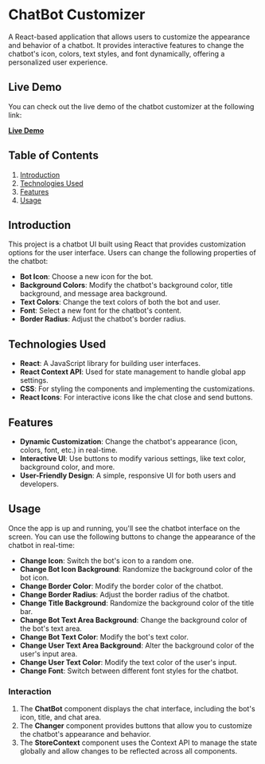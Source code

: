 # ChatBot Customizer

A React-based application that allows users to customize the appearance and behavior of a chatbot. It provides interactive features to change the chatbot's icon, colors, text styles, and font dynamically, offering a personalized user experience.

## Live Demo

You can check out the live demo of the chatbot customizer at the following link:

[**Live Demo**](https://vercel.com/abbas-alis-projects/chat-bot)

## Table of Contents

1. [Introduction](#introduction)
2. [Technologies Used](#technologies-used)
3. [Features](#features)
4. [Usage](#usage)

## Introduction

This project is a chatbot UI built using React that provides customization options for the user interface. Users can change the following properties of the chatbot:

- **Bot Icon**: Choose a new icon for the bot.
- **Background Colors**: Modify the chatbot's background color, title background, and message area background.
- **Text Colors**: Change the text colors of both the bot and user.
- **Font**: Select a new font for the chatbot's content.
- **Border Radius**: Adjust the chatbot's border radius.

## Technologies Used

- **React**: A JavaScript library for building user interfaces.
- **React Context API**: Used for state management to handle global app settings.
- **CSS**: For styling the components and implementing the customizations.
- **React Icons**: For interactive icons like the chat close and send buttons.

## Features

- **Dynamic Customization**: Change the chatbot's appearance (icon, colors, font, etc.) in real-time.
- **Interactive UI**: Use buttons to modify various settings, like text color, background color, and more.
- **User-Friendly Design**: A simple, responsive UI for both users and developers.

## Usage

Once the app is up and running, you'll see the chatbot interface on the screen. You can use the following buttons to change the appearance of the chatbot in real-time:

- **Change Icon**: Switch the bot's icon to a random one.
- **Change Bot Icon Background**: Randomize the background color of the bot icon.
- **Change Border Color**: Modify the border color of the chatbot.
- **Change Border Radius**: Adjust the border radius of the chatbot.
- **Change Title Background**: Randomize the background color of the title bar.
- **Change Bot Text Area Background**: Change the background color of the bot's text area.
- **Change Bot Text Color**: Modify the bot's text color.
- **Change User Text Area Background**: Alter the background color of the user's input area.
- **Change User Text Color**: Modify the text color of the user's input.
- **Change Font**: Switch between different font styles for the chatbot.

### Interaction

1. The **ChatBot** component displays the chat interface, including the bot's icon, title, and chat area.
2. The **Changer** component provides buttons that allow you to customize the chatbot's appearance and behavior.
3. The **StoreContext** component uses the Context API to manage the state globally and allow changes to be reflected across all components.

